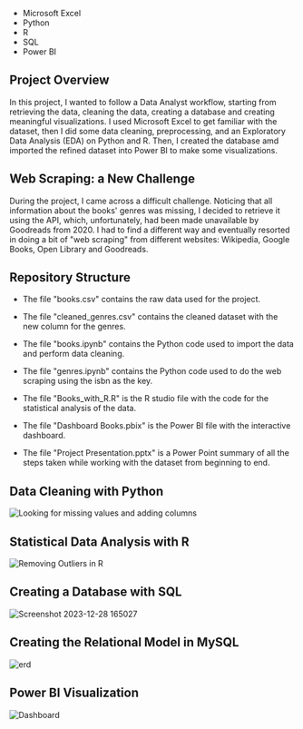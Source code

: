 - Microsoft Excel
- Python
- R
- SQL
- Power BI

## Project Overview

In this project, I wanted to follow a Data Analyst workflow, starting from retrieving the data, cleaning the data, creating a database and creating meaningful visualizations. I used Microsoft Excel to get familiar with the dataset, then I did some
data cleaning, preprocessing, and an Exploratory Data Analysis (EDA) on Python and R. Then, I created the database amd imported the refined dataset into Power BI to make some visualizations.

## Web Scraping: a New Challenge

During the project, I came across a difficult challenge. Noticing that all information about the books' genres was missing, I decided to retrieve it using the API, which, unfortunately, had been made unavailable by Goodreads from 2020. I had to find a different way and eventually
resorted in doing a bit of "web scraping" from different websites: Wikipedia, Google Books, Open Library and Goodreads.


## Repository Structure
- The file "books.csv" contains the raw data used for the project.

- The file "cleaned_genres.csv" contains the cleaned dataset with the new column for the genres.

- The file "books.ipynb" contains the Python code used to import the data and perform data cleaning.

- The file "genres.ipynb" contains the Python code used to do the web scraping using the isbn as the key.

- The file "Books_with_R.R" is the R studio file with the code for the statistical analysis of the data.

- The file "Dashboard Books.pbix" is the Power BI file with the interactive dashboard.

- The file "Project Presentation.pptx" is a Power Point summary of all the steps taken while working with the dataset from beginning to end.

## Data Cleaning with Python

![Looking for missing values and adding columns](https://github.com/giacomo-carta/Excel--Python--R--SQL-and-Power-BI-project/assets/153180003/961ff4a6-4ce5-4e68-9407-cd981a039c6b)

## Statistical Data Analysis with R

![Removing Outliers in R](https://github.com/giacomo-carta/Excel--Python--R--SQL-and-Power-BI-project/assets/153180003/ea7d7909-043a-4abe-a1f3-f0b71c293688)


## Creating a Database with SQL

![Screenshot 2023-12-28 165027](https://github.com/giacomo-carta/Excel--Python--R--SQL-and-Power-BI-project/assets/153180003/bab1e0fe-da67-41a5-8f1c-89c97608ad0b)


## Creating the Relational Model in MySQL

![erd](https://github.com/giacomo-carta/Excel--Python--R--SQL-and-Power-BI-project/assets/153180003/f2cd501b-c1e0-4a7d-8b8d-6a83c3c0f974)


## Power BI Visualization

![Dashboard](https://github.com/giacomo-carta/Excel--Python--R--SQL-and-Power-BI-project/assets/153180003/bcd875c0-8931-491d-a804-7281613ecf78)
